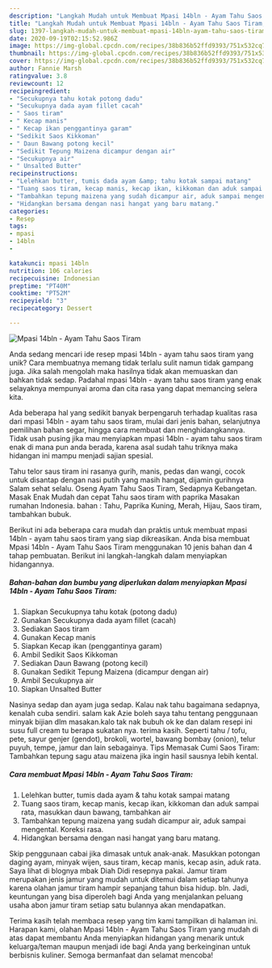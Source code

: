 ```yaml
---
description: "Langkah Mudah untuk Membuat Mpasi 14bln - Ayam Tahu Saos Tiram, Bikin Ngiler"
title: "Langkah Mudah untuk Membuat Mpasi 14bln - Ayam Tahu Saos Tiram, Bikin Ngiler"
slug: 1397-langkah-mudah-untuk-membuat-mpasi-14bln-ayam-tahu-saos-tiram-bikin-ngiler
date: 2020-09-19T02:15:52.986Z
image: https://img-global.cpcdn.com/recipes/38b836b52ffd9393/751x532cq70/mpasi-14bln-ayam-tahu-saos-tiram-foto-resep-utama.jpg
thumbnail: https://img-global.cpcdn.com/recipes/38b836b52ffd9393/751x532cq70/mpasi-14bln-ayam-tahu-saos-tiram-foto-resep-utama.jpg
cover: https://img-global.cpcdn.com/recipes/38b836b52ffd9393/751x532cq70/mpasi-14bln-ayam-tahu-saos-tiram-foto-resep-utama.jpg
author: Fannie Marsh
ratingvalue: 3.8
reviewcount: 12
recipeingredient:
- "Secukupnya tahu kotak potong dadu"
- "Secukupnya dada ayam fillet cacah"
- " Saos tiram"
- " Kecap manis"
- " Kecap ikan penggantinya garam"
- "Sedikit Saos Kikkoman"
- " Daun Bawang potong kecil"
- "Sedikit Tepung Maizena dicampur dengan air"
- "Secukupnya air"
- " Unsalted Butter"
recipeinstructions:
- "Lelehkan butter, tumis dada ayam &amp; tahu kotak sampai matang"
- "Tuang saos tiram, kecap manis, kecap ikan, kikkoman dan aduk sampai rata, masukkan daun bawang, tambahkan air"
- "Tambahkan tepung maizena yang sudah dicampur air, aduk sampai mengental. Koreksi rasa."
- "Hidangkan bersama dengan nasi hangat yang baru matang."
categories:
- Resep
tags:
- mpasi
- 14bln
- 

katakunci: mpasi 14bln  
nutrition: 106 calories
recipecuisine: Indonesian
preptime: "PT40M"
cooktime: "PT52M"
recipeyield: "3"
recipecategory: Dessert

---
```



![Mpasi 14bln - Ayam Tahu Saos Tiram](https://img-global.cpcdn.com/recipes/38b836b52ffd9393/751x532cq70/mpasi-14bln-ayam-tahu-saos-tiram-foto-resep-utama.jpg)

Anda sedang mencari ide resep mpasi 14bln - ayam tahu saos tiram yang unik? Cara membuatnya memang tidak terlalu sulit namun tidak gampang juga. Jika salah mengolah maka hasilnya tidak akan memuaskan dan bahkan tidak sedap. Padahal mpasi 14bln - ayam tahu saos tiram yang enak selayaknya mempunyai aroma dan cita rasa yang dapat memancing selera kita.

Ada beberapa hal yang sedikit banyak berpengaruh terhadap kualitas rasa dari mpasi 14bln - ayam tahu saos tiram, mulai dari jenis bahan, selanjutnya pemilihan bahan segar, hingga cara membuat dan menghidangkannya. Tidak usah pusing jika mau menyiapkan mpasi 14bln - ayam tahu saos tiram enak di mana pun anda berada, karena asal sudah tahu triknya maka hidangan ini mampu menjadi sajian spesial.

Tahu telor saus tiram ini rasanya gurih, manis, pedas dan wangi, cocok untuk disantap dengan nasi putih yang masih hangat, dijamin gurihnya Salam sehat selalu. Oseng Ayam Tahu Saos Tiram, Sedapnya Kebangetan. Masak Enak Mudah dan cepat Tahu saos tiram with paprika Masakan rumahan Indonesia. bahan : Tahu, Paprika Kuning, Merah, Hijau, Saos tiram, tambahkan bubuk.


Berikut ini ada beberapa cara mudah dan praktis untuk membuat mpasi 14bln - ayam tahu saos tiram yang siap dikreasikan. Anda bisa membuat Mpasi 14bln - Ayam Tahu Saos Tiram menggunakan 10 jenis bahan dan 4 tahap pembuatan. Berikut ini langkah-langkah dalam menyiapkan hidangannya.

<!--inarticleads1-->

##### Bahan-bahan dan bumbu yang diperlukan dalam menyiapkan Mpasi 14bln - Ayam Tahu Saos Tiram:

1. Siapkan Secukupnya tahu kotak (potong dadu)
1. Gunakan Secukupnya dada ayam fillet (cacah)
1. Sediakan  Saos tiram
1. Gunakan  Kecap manis
1. Siapkan  Kecap ikan (penggantinya garam)
1. Ambil Sedikit Saos Kikkoman
1. Sediakan  Daun Bawang (potong kecil)
1. Gunakan Sedikit Tepung Maizena (dicampur dengan air)
1. Ambil Secukupnya air
1. Siapkan  Unsalted Butter


Nasinya sedap dan ayam juga sedap. Kalau nak tahu bagaimana sedapnya, kenalah cuba sendiri. salam kak Azie boleh saya tahu tentang penggunaan minyak bijian dlm masakan.kalo tak nak bubuh ok ke dan dalam resepi ini susu full cream tu berapa sukatan nya. terima kasih. Seperti tahu / tofu, pete, sayur genjer (gendot), brokoli, wortel, bawang bombay (onion), telur puyuh, tempe, jamur dan lain sebagainya. Tips Memasak Cumi Saos Tiram: Tambahkan tepung sagu atau maizena jika ingin hasil sausnya lebih kental. 

<!--inarticleads2-->

##### Cara membuat Mpasi 14bln - Ayam Tahu Saos Tiram:

1. Lelehkan butter, tumis dada ayam &amp; tahu kotak sampai matang
1. Tuang saos tiram, kecap manis, kecap ikan, kikkoman dan aduk sampai rata, masukkan daun bawang, tambahkan air
1. Tambahkan tepung maizena yang sudah dicampur air, aduk sampai mengental. Koreksi rasa.
1. Hidangkan bersama dengan nasi hangat yang baru matang.


Skip penggunaan cabai jika dimasak untuk anak-anak. Masukkan potongan daging ayam, minyak wijen, saus tiram, kecap manis, kecap asin, aduk rata. Saya lihat di blognya mbak Diah Didi resepnya pakai. Jamur tiram merupakan jenis jamur yang mudah untuk ditemui dalam setiap tahunya karena olahan jamur tiram hampir sepanjang tahun bisa hidup. bln. Jadi, keuntungan yang bisa diperoleh bagi Anda yang menjalankan peluang usaha abon jamur tiram setiap satu bulannya akan mendapatkan. 

Terima kasih telah membaca resep yang tim kami tampilkan di halaman ini. Harapan kami, olahan Mpasi 14bln - Ayam Tahu Saos Tiram yang mudah di atas dapat membantu Anda menyiapkan hidangan yang menarik untuk keluarga/teman maupun menjadi ide bagi Anda yang berkeinginan untuk berbisnis kuliner. Semoga bermanfaat dan selamat mencoba!
